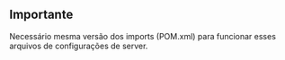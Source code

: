 ## Importante

Necessário mesma versão dos imports (POM.xml) para funcionar esses arquivos de configurações de server.

